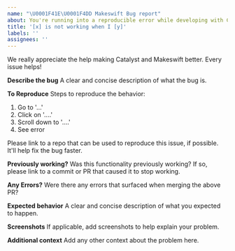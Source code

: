 ```yaml
---
name: "\U0001F41E\U0001F4DD Makeswift Bug report"
about: You're running into a reproducible error while developing with Catalyst and Makeswift.
title: '[x] is not working when I [y]'
labels: ''
assignees: ''
---
```


We really appreciate the help making Catalyst and Makeswift better. Every issue helps!

**Describe the bug**
A clear and concise description of what the bug is.

**To Reproduce**
Steps to reproduce the behavior:

1. Go to '...'
2. Click on '....'
3. Scroll down to '....'
4. See error

Please link to a repo that can be used to reproduce this issue, if possible. It'll help fix the bug faster.

**Previously working?**
Was this functionality previously working? If so, please link to a commit or PR that caused it to stop working.

**Any Errors?**
Were there any errors that surfaced when merging the above PR?

**Expected behavior**
A clear and concise description of what you expected to happen.

**Screenshots**
If applicable, add screenshots to help explain your problem.

**Additional context**
Add any other context about the problem here.
